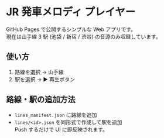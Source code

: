 # JR 発車メロディ プレイヤー

GitHub Pages で公開するシンプルな Web アプリです。  
現在は山手線 3 駅 (池袋 / 新宿 / 渋谷) の音源のみ収録しています。  

## 使い方
1. 路線を選択 → 山手線  
2. 駅を選択 → ▶ 再生ボタン  

## 路線・駅の追加方法
* `lines_manifest.json` に路線を追加  
* `lines/<id>.json` を同形式で作成して駅を追加  
Push するだけで UI に即反映されます。
<!-- Auto push test -->
